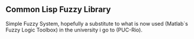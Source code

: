 ## Common Lisp Fuzzy Library

Simple Fuzzy System, hopefully a substitute to what is now used 
(Matlab`s Fuzzy Logic Toolbox) in the university i go to (PUC-Rio).

